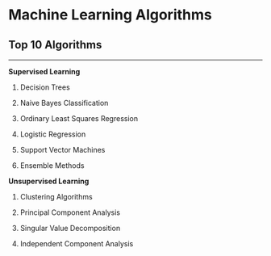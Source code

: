 # Machine Learning Algorithms

## Top 10 Algorithms
---

<b>Supervised Learning</b>

1. Decision Trees

2. Naive Bayes Classification

3. Ordinary Least Squares Regression

4. Logistic Regression

5. Support Vector Machines

6. Ensemble Methods

<b>Unsupervised Learning</b>

1. Clustering Algorithms

2. Principal Component Analysis

3. Singular Value Decomposition

4. Independent Component Analysis
